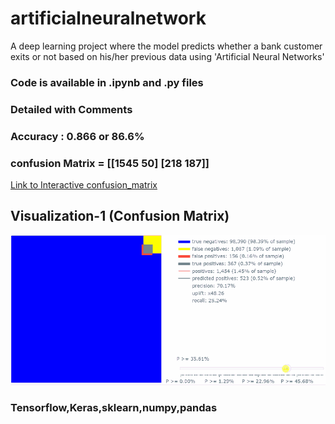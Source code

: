 # artificialneuralnetwork
A deep learning project where the model predicts whether a bank customer exits or not based on his/her previous data using 'Artificial Neural Networks'

### Code is available in  .ipynb and .py files

### Detailed with Comments

### Accuracy : 0.866 or 86.6%

### confusion Matrix = [[1545 50] [218 187]]

[Link to Interactive confusion_matrix](http://vegmedquotes.xyz/artificialneuralnetwork/confusion_viz.html)

## Visualization-1 (Confusion Matrix) 

![bla_bla](https://github.com/Tesla-Atoz/artificialneuralnetwork/blob/main/interactive%20gif.gif)


### Tensorflow,Keras,sklearn,numpy,pandas
